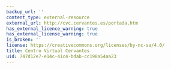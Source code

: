 ```yaml
---
backup_url: ''
content_type: external-resource
external_url: http://cvc.cervantes.es/portada.htm
has_external_licence_warning: true
has_external_license_warning: true
is_broken: ''
license: https://creativecommons.org/licenses/by-nc-sa/4.0/
title: Centro Virtual Cervantes
uid: 747d12e7-e14c-41c4-bdab-cc198a54aa23
---
```

